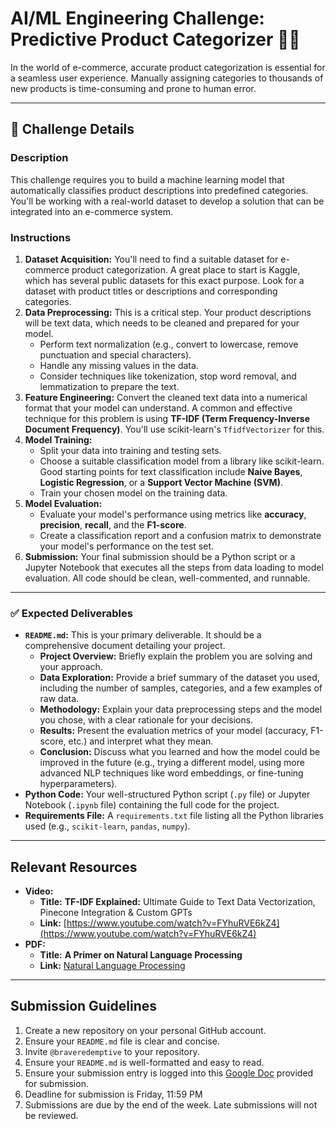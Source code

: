 # AI/ML Engineering Challenge: Predictive Product Categorizer 🤖🛒

In the world of e-commerce, accurate product categorization is essential for a seamless user experience. Manually assigning categories to thousands of new products is time-consuming and prone to human error.

---

## 📝 Challenge Details

### **Description**

This challenge requires you to build a machine learning model that automatically classifies product descriptions into predefined categories. You'll be working with a real-world dataset to develop a solution that can be integrated into an e-commerce system.

### **Instructions**

1.  **Dataset Acquisition:** You'll need to find a suitable dataset for e-commerce product categorization. A great place to start is Kaggle, which has several public datasets for this exact purpose. Look for a dataset with product titles or descriptions and corresponding categories.
2.  **Data Preprocessing:** This is a critical step. Your product descriptions will be text data, which needs to be cleaned and prepared for your model.
    * Perform text normalization (e.g., convert to lowercase, remove punctuation and special characters).
    * Handle any missing values in the data.
    * Consider techniques like tokenization, stop word removal, and lemmatization to prepare the text.
3.  **Feature Engineering:** Convert the cleaned text data into a numerical format that your model can understand. A common and effective technique for this problem is using **TF-IDF (Term Frequency-Inverse Document Frequency)**. You'll use scikit-learn's `TfidfVectorizer` for this.
4.  **Model Training:**
    * Split your data into training and testing sets.
    * Choose a suitable classification model from a library like scikit-learn. Good starting points for text classification include **Naive Bayes**, **Logistic Regression**, or a **Support Vector Machine (SVM)**.
    * Train your chosen model on the training data.
5.  **Model Evaluation:**
    * Evaluate your model's performance using metrics like **accuracy**, **precision**, **recall**, and the **F1-score**.
    * Create a classification report and a confusion matrix to demonstrate your model's performance on the test set.
6.  **Submission:** Your final submission should be a Python script or a Jupyter Notebook that executes all the steps from data loading to model evaluation. All code should be clean, well-commented, and runnable.

---

### **✅ Expected Deliverables**

* **`README.md`:** This is your primary deliverable. It should be a comprehensive document detailing your project.
    * **Project Overview:** Briefly explain the problem you are solving and your approach.
    * **Data Exploration:** Provide a brief summary of the dataset you used, including the number of samples, categories, and a few examples of raw data.
    * **Methodology:** Explain your data preprocessing steps and the model you chose, with a clear rationale for your decisions.
    * **Results:** Present the evaluation metrics of your model (accuracy, F1-score, etc.) and interpret what they mean.
    * **Conclusion:** Discuss what you learned and how the model could be improved in the future (e.g., trying a different model, using more advanced NLP techniques like word embeddings, or fine-tuning hyperparameters).
* **Python Code:** Your well-structured Python script (`.py` file) or Jupyter Notebook (`.ipynb` file) containing the full code for the project.
* **Requirements File:** A `requirements.txt` file listing all the Python libraries used (e.g., `scikit-learn`, `pandas`, `numpy`).

---

## Relevant Resources

* **Video:** 
    * **Title:** **TF-IDF Explained:** Ultimate Guide to Text Data Vectorization, Pinecone Integration & Custom GPTs
    * **Link:** [https://www.youtube.com/watch?v=FYhuRVE6kZ4](https://www.youtube.com/watch?v=FYhuRVE6kZ4)
* **PDF:** 
    * **Title:** **A Primer on Natural Language Processing**
    * **Link:** [Natural Language Processing](https://www.spglobal.com/content/dam/spglobal/mi/en/documents/general/SP-Global-Market-Intelligence-NLP-Primer-September-2018.pdf)

---

## Submission Guidelines
1.  Create a new repository on your personal GitHub account.
2.  Ensure your `README.md` file is clear and concise.
3.  Invite `@braveredemptive` to your repository.
4.  Ensure your `README.md` is well-formatted and easy to read.
5.  Ensure your submission entry is logged into this [Google Doc](https://docs.google.com/document/d/1Qm6oUOWyIRMX6ePicNEUmzdco0OQ3kXTQ4rigwcLAdc/edit?usp=sharing) provided for submission.
6.  Deadline for submission is Friday, 11:59 PM
7.  Submissions are due by the end of the week. Late submissions will not be reviewed.